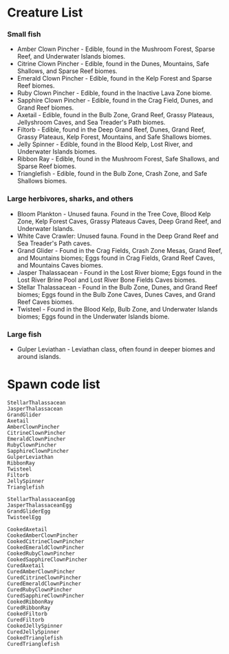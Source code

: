 # Creature List

### Small fish
- Amber Clown Pincher - Edible, found in the Mushroom Forest, Sparse Reef, and Underwater Islands biomes.
- Citrine Clown Pincher - Edible, found in the Dunes, Mountains, Safe Shallows, and Sparse Reef biomes.
- Emerald Clown Pincher - Edible, found in the Kelp Forest and Sparse Reef biomes.
- Ruby Clown Pincher - Edible, found in the Inactive Lava Zone biome.
- Sapphire Clown Pincher - Edible, found in the Crag Field, Dunes, and Grand Reef biomes.
- Axetail - Edible, found in the Bulb Zone, Grand Reef, Grassy Plateaus, Jellyshroom Caves, and Sea Treader's Path biomes.
- Filtorb - Edible, found in the Deep Grand Reef, Dunes, Grand Reef, Grassy Plateaus, Kelp Forest, Mountains, and Safe Shallows biomes.
- Jelly Spinner - Edible, found in the Blood Kelp, Lost River, and Underwater Islands biomes.
- Ribbon Ray - Edible, found in the Mushroom Forest, Safe Shallows, and Sparse Reef biomes.
- Trianglefish - Edible, found in the Bulb Zone, Crash Zone, and Safe Shallows biomes.
### Large herbivores, sharks, and others
- Bloom Plankton - Unused fauna. Found in the Tree Cove, Blood Kelp Zone, Kelp Forest Caves, Grassy Plateaus Caves, Deep Grand Reef, and Underwater Islands.
- White Cave Crawler: Unused fauna. Found in the Deep Grand Reef and Sea Treader's Path caves.
- Grand Glider - Found in the Crag Fields, Crash Zone Mesas, Grand Reef, and Mountains biomes; Eggs found in Crag Fields, Grand Reef Caves, and Mountains Caves biomes.
- Jasper Thalassacean - Found in the Lost River biome; Eggs found in the Lost River Brine Pool and Lost River Bone Fields Caves biomes.
- Stellar Thalassacean - Found in the Bulb Zone, Dunes, and Grand Reef biomes; Eggs found in the Bulb Zone Caves, Dunes Caves, and Grand Reef Caves biomes.
- Twisteel - Found in the Blood Kelp, Bulb Zone, and Underwater Islands biomes; Eggs found in the Underwater Islands biome.
### Large fish
- Gulper Leviathan - Leviathan class, often found in deeper biomes and around islands.

# Spawn code list

```
StellarThalassacean
JasperThalassacean
GrandGlider
Axetail
AmberClownPincher
CitrineClownPincher
EmeraldClownPincher
RubyClownPincher
SapphireClownPincher
GulperLeviathan
RibbonRay
Twisteel
Filtorb
JellySpinner
Trianglefish

StellarThalassaceanEgg
JasperThalassaceanEgg
GrandGliderEgg
TwisteelEgg

CookedAxetail
CookedAmberClownPincher
CookedCitrineClownPincher
CookedEmeraldClownPincher
CookedRubyClownPincher
CookedSapphireClownPincher
CuredAxetail
CuredAmberClownPincher
CuredCitrineClownPincher
CuredEmeraldClownPincher
CuredRubyClownPincher
CuredSapphireClownPincher
CookedRibbonRay
CuredRibbonRay
CookedFiltorb
CuredFiltorb
CookedJellySpinner
CuredJellySpinner
CookedTrianglefish
CuredTrianglefish
```
